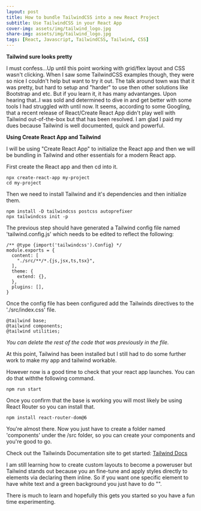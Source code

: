 ```yaml
---
layout: post
title: How to bundle TailwindCSS into a new React Project
subtitle: Use TailwindCSS in your React App
cover-img: assets/img/tailwind_logo.jpg
share-img: assets/img/tailwind_logo.jpg
tags: [React, Javascript, TailwindCSS, Tailwind, CSS]
---
```


**Tailwind sure looks pretty**

I must confess...Up until this point working with grid/flex layout and CSS wasn't clicking. When I saw some TailwindCSS examples though, they were so nice I couldn't help but want to try it out. The talk around town was that it was pretty, but hard to setup and "harder" to use then other solutions like Bootstrap and etc. But if you learn it, it has many advantanges. Upon hearing that..I was sold and determined to dive in and get better with some tools I had struggled with until now. It seems, according to some Googling, that a recent release of React/Create React App didn't play well with Tailwind out-of-the-box but that has been resolved. I am glad I paid my dues because Tailwind is well documented, quick and powerful.

**Using Create React App and Tailwind**

I will be using "Create React App" to initialize the React app and then we will be bundling in Tailwind and other essentials for a modern React app.

First create the React app and then cd into it.

~~~
npx create-react-app my-project
cd my-project
~~~
Then we need to install Tailwind and it's dependencies and then initialize them.

~~~
npm install -D tailwindcss postcss autoprefixer
npx tailwindcss init -p
~~~

The previous step should have generated a Tailwind config file named 'tailwind.config.js' which needs to be edited to reflect the following:

~~~
/** @type {import('tailwindcss').Config} */
module.exports = {
  content: [
    "./src/**/*.{js,jsx,ts,tsx}",
  ],
  theme: {
    extend: {},
  },
  plugins: [],
}
~~~

Once the config file has been configured add the Tailwinds directives to the './src/index.css' file. 

~~~
@tailwind base;
@tailwind components;
@tailwind utilities;
~~~

*You can delete the rest of the code that was previously in the file.*

At this point, Tailwind has been installed but I still had to do some further work to make my app and tailwind workable.

However now is a good time to check that your react app launches. You can do that withthe following command.

~~~
npm run start
~~~

Once you confirm that the base is working you will most likely be using React Router so you can install that.

~~~
npm install react-router-dom@6
~~~

You're almost there. Now you just have to create a folder named 'components' under the /src folder, so you can create your components and you're good to go.

Check out the Tailwinds Documentation site to get started: [Tailwind Docs](https://tailwindcss.com/docs/installation)

I am still learning how to create custom layouts to become a poweruser but Tailwind stands out because you an fine-tune and apply styles directly to elements via declaring them inline. So if you want one specific element to have white text and a green background you just have to do "<element className="text-white bg-green-500">".

There is much to learn and hopefully this gets you started so you have a fun time experimenting.

